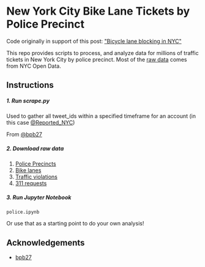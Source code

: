 # New York City Bike Lane Tickets by Police Precinct

Code originally in support of this post: ["Bicycle lane blocking in NYC"](https://dvillaveces.github.io/bike-lanes.html#bike-lanes)

This repo provides scripts to process, and analyze data for millions of traffic tickets in New York City by police precinct. Most of the [raw data](https://opendata.cityofnewyork.us/) comes from NYC Open Data.

## Instructions

##### 1. Run scrape.py

Used to gather all tweet_ids within a specified timeframe for an account (in this case [@Reported_NYC](https://twitter.com/reported_nyc))

From [@bpb27](https://github.com/bpb27/twitter_scraping)

##### 2. Download raw data

1. [Police Precincts](https://data.cityofnewyork.us/Public-Safety/Police-Precincts/78dh-3ptz)
2. [Bike lanes](https://data.cityofnewyork.us/Transportation/Bicycle-Routes/7vsa-caz7)
3. [Traffic violations](https://data.cityofnewyork.us/City-Government/Open-Parking-and-Camera-Violations/nc67-uf89)
4. [311 requests](https://data.cityofnewyork.us/Social-Services/311-Service-Requests-from-2010-to-Present/erm2-nwe9)

##### 3. Run Jupyter Notebook

`police.ipynb`

Or use that as a starting point to do your own analysis!

## Acknowledgements

- [bpb27](https://github.com/bpb27/twitter_scraping)
